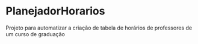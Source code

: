 # PlanejadorHorarios 

Projeto para automatizar a criação de tabela de horários de professores de um curso de graduação
